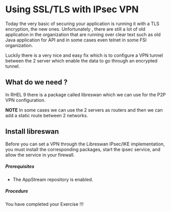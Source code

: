 # Using SSL/TLS with IPsec VPN

Today the very basic of securing your application is running it with a TLS encryption, the new ones.
Unfortunately , there are still a lot of old application in the organization that are running over clear text such as old Java application for API and in some cases even telnet in some FSI organization.

Luckily there is a very nice and easy fix which is to configure a VPN tunnel between the 2 server which enable the data to go through an encrypted tunnel.

## What do we need ?

In RHEL 9 there is a package called libreswan which we can use for the P2P VPN configuration.

**NOTE**
In some cases we can use the 2 servers as routers and then we can add a static route between 2 networks.

## Install libreswan

Before you can set a VPN through the Libreswan IPsec/IKE implementation, you must install the corresponding packages, start the ipsec service, and allow the service in your firewall. 

##### Prerequisites
- The AppStream repository is enabled. 

##### Procedure



You have completed your Exercise !!!